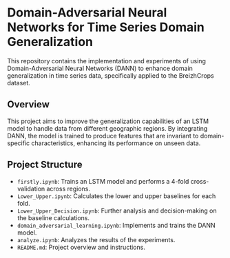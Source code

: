 # Domain-Adversarial Neural Networks for Time Series Domain Generalization

This repository contains the implementation and experiments of using Domain-Adversarial Neural Networks (DANN) to enhance domain generalization in time series data, specifically applied to the BreizhCrops dataset.

## Overview

This project aims to improve the generalization capabilities of an LSTM model to handle data from different geographic regions. By integrating DANN, the model is trained to produce features that are invariant to domain-specific characteristics, enhancing its performance on unseen data.

## Project Structure


- `firstly.ipynb`: Trains an LSTM model and performs a 4-fold cross-validation across regions.
- `Lower_Upper.ipynb`: Calculates the lower and upper baselines for each fold.
- `Lower_Upper_Decision.ipynb`: Further analysis and decision-making on the baseline calculations.
- `domain_adversarial_learning.ipynb`: Implements and trains the DANN model.
- `analyze.ipynb`: Analyzes the results of the experiments.
- `README.md`: Project overview and instructions.
